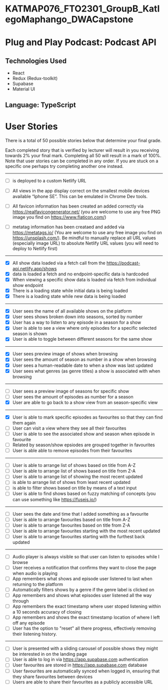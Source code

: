 # KATMAP076_FTO2301_GroupB_KatlegoMaphango_DWACapstone

# Plug and Play Podcast: Podcast API

## Technologies Used
- React
- Redux (Redux-toolkit)
- Supabase
- Material UI

## Language: TypeScript



# User Stories
There is a total of 50 possible stories below that determine your final grade.

Each completed story that is verified by lecturer will result in you receiving towards 2% your final mark. Completing all 50 will result in a mark of 100%. Note that user stories can be completed in any order. If you are stuck on a specific one perhaps try completing another one instead.

***

- [ ] is deployed to a custom Netlify URL

- [ ] All views in the app display correct on the smallest mobile devices available “Iphone SE”. This can be emulated in Chrome Dev tools.

- [ ] All favicon information has been created an added correctly via https://realfavicongenerator.net/ (you are welcome to use any free PNG image you find on https://www.flaticon.com/)

- [ ] metatag information has been creataed and added via https://metatags.io/ (You are welcome to use any free image you find on https://unsplash.com/). Be mindful to manually replace all URL values (especially image URL) to absolute Netlify URL values (you will need to deploy to Netlify first)

***

- [x] All show data loaded via a fetch call from the https://podcast-api.netlify.app/shows
- [x] data is loaded a fetch and no endpoint-specific data is hardcoded
- [x] When viewing a specific show data is loaded via fetch from individual show endpoint
- [x] There is a loading state while initial data is being loaded
- [x] There is a loading state while new data is being loaded

***

- [x] User sees the name of all available shows on the platform
- [x] User sees shows broken down into seasons, sorted by number
- [x] User has a way to listen to any episode in a season for a show
- [x] User is able to see a view where only episodes for a specific selected season is shown
- [x] User is able to toggle between different seasons for the same show

***

- [x] User sees preview image of shows when browsing
- [x] User sees the amount of season as number in a show when browsing
- [x] User sees a human-readable date to when a show was last updated
- [x] User sees what genres (as genre titles) a show is associated with when browsing

***

- [ ] User sees a preview image of seasons for specific show
- [ ] User sees the amount of episodes as number for a season
- [x] User are able to go back to a show view from an season-specific view

***

- [x] User is able to mark specific episodes as favourites so that they can find them again
- [ ] User can visit a view where they see all their favourites
- [ ] User is able to see the associated show and season when episode in favourite
- [ ] Related by season/show epsiodes are grouped together in favourites
- [ ] User is able able to remove episodes from their favourites

***

- [ ] User is able to arrange list of shows based on title from A-Z
- [ ] User is able to arrange list of shows based on title from Z-A
- [ ] User is able to arrange list of showing the most recent updated
- [ ] is able to arrange list of shows from least recent updated
- [ ] is able to filter shows based on title by means of a text input
- [ ] User is able to find shows based on fuzzy matching of concepts (you can use something like https://fusejs.io/)

***

- [ ] User sees the date and time that I added something as a favourite
- [ ] User is able to arrange favourites based on title from A-Z
- [ ] User is able to arrange favourites based on title from Z-A
- [ ] User is able to arrange favourites starting with the most recent updated
- [ ] User is able to arrange favourites starting with the furthest back updated

***

- [ ] Audio player is always visible so that user can listen to episodes while I browse
- [ ] User receives a notification that confirms they want to close the page when audio is playing
- [ ] App remembers what shows and episode user listened to last when returning to the platform
- [ ] Automatically filters shows by a genre if the genre label is clicked on
- [ ] App remembers and shows what episodes user listened all the way through
- [ ] App remembers the exact timestamp where user stoped listening within a 10 seconds accuracy of closing
- [ ] App remembers and shows the exact timestamp location of where I left off any episode
- [ ] User has the option to "reset" all there progress, effectively removing their listening history.

***

- [ ] User is presented with a sliding carousel of possible shows they might be interested in on the landing page
- [ ] User is able to log in via https://app.supabase.com authentication
- [ ] User favourites are stored in https://app.supabase.com database
- [ ] User favourites are automatically synced when logged in, ensuring that they share favourites between devices
- [ ] Users are able to share their favourites as a publicly accessible URL
